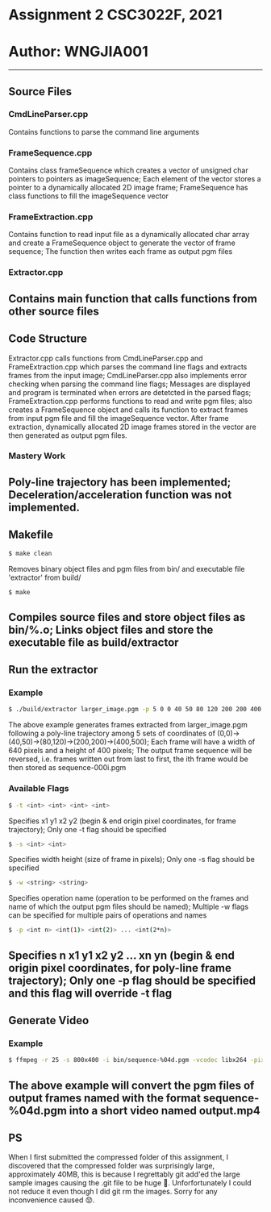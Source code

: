 # Assignment 2 CSC3022F, 2021
# Author: WNGJIA001

----------------------------------------------------------------------------------------------
## Source Files
### CmdLineParser.cpp
Contains functions to parse the command line arguments 

### FrameSequence.cpp
Contains class frameSequence which creates a vector of unsigned char pointers to pointers as imageSequence; 
Each element of the vector stores a pointer to a dynamically allocated 2D image frame; 
FrameSequence has class functions to fill the imageSequence vector 

### FrameExtraction.cpp
Contains function to read input file as a dynamically allocated char array and create a FrameSequence object 
to generate the vector of frame sequence; The function then writes each frame as output pgm files 

### Extractor.cpp
Contains main function that calls functions from other source files 
----------------------------------------------------------------------------------------------
## Code Structure
Extractor.cpp calls functions from CmdLineParser.cpp and FrameExtraction.cpp which parses the command line 
flags and extracts frames from the input image; 
CmdLineParser.cpp also implements error checking when parsing the command line flags; 
Messages are displayed and program is terminated when errors are detetcted in the parsed flags;
FrameExtraction.cpp performs functions to read and write pgm files; also creates a FrameSequence object and calls 
its function to extract frames from input pgm file and fill the imageSequence vector.
After frame extraction, dynamically allocated 2D image frames stored in the vector are then generated as output pgm files.

### Mastery Work
Poly-line trajectory has been implemented; 
Deceleration/acceleration function was not implemented.
----------------------------------------------------------------------------------------------
## Makefile

```sh
$ make clean
```
Removes binary object files and pgm files from bin/ and executable file 'extractor' from build/ 

```sh
$ make
```
Compiles source files and store object files as bin/%.o; Links object files and store the executable 
file as build/extractor 
----------------------------------------------------------------------------------------------
## Run the extractor
### Example
```sh
$ ./build/extractor larger_image.pgm -p 5 0 0 40 50 80 120 200 200 400 500 -s 640 400 -w reverse sequence 
```
The above example generates frames extracted from larger_image.pgm following a poly-line trajectory among 
5 sets of coordinates of (0,0)->(40,50)->(80,120)->(200,200)->(400,500); Each frame will have a width of 
640 pixels and a height of 400 pixels; The output frame sequence will be reversed, i.e. frames written out 
from last to first, the ith frame would be then stored as sequence-000i.pgm 

### Available Flags
```sh
$ -t <int> <int> <int> <int>
```
Specifies x1 y1 x2 y2 (begin & end origin pixel coordinates, for frame trajectory); 
Only one -t flag should be specified

```sh
$ -s <int> <int>
```
Specifies width height (size of frame in pixels); 
Only one -s flag should be specified

```sh
$ -w <string> <string>
```
Specifies operation name (operation to be performed on the frames and name of which the output pgm files should be named); 
Multiple -w flags can be specified for multiple pairs of operations and names

```sh
$ -p <int n> <int(1)> <int(2)> ... <int(2*n)>
```
Specifies n x1 y1 x2 y2 ... xn yn (begin & end origin pixel coordinates, for poly-line frame trajectory); 
Only one -p flag should be specified and this flag will override -t flag 
----------------------------------------------------------------------------------------------
## Generate Video
### Example
```sh
$ ffmpeg -r 25 -s 800x400 -i bin/sequence-%04d.pgm -vcodec libx264 -pix_fmt yuv420p bin/output.mp4 
```
The above example will convert the pgm files of output frames named with the format sequence-%04d.pgm into 
a short video named output.mp4 
----------------------------------------------------------------------------------------------
## PS
When I first submitted the compressed folder of this assignment, I discovered that the compressed folder 
was surprisingly large, approximately 40MB, this is because I regrettably git add'ed the large sample images 
causing the .git file to be huge 🥲. Unforfortunately I could not reduce it even though I did git rm the images. 
Sorry for any inconvenience caused 😟.